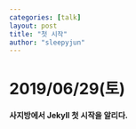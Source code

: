 ```yaml
---
categories: [talk]
layout: post
title: "첫 시작"
author: "sleepyjun"
---
```


# 2019/06/29(토)
**사지방에서 Jekyll 첫 시작을 알리다.**
